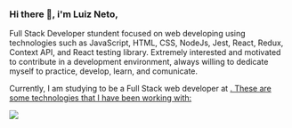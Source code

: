 ### Hi there 👋, i'm Luiz Neto, 

Full Stack Developer stundent focused on web developing using technologies such as JavaScript, HTML, CSS, NodeJs, Jest, React, Redux, Context API, and React testing library. Extremely interested and motivated to contribute in a development environment, always willing to dedicate myself to practice, develop, learn, and comunicate.

Currently, I am studying to be a Full Stack web developer at <a href="www.trybe.com">. These are some technologies that I have been working with:
  
<a href="	https://img.shields.io/badge/HTML-239120?style=for-the-badge&logo=html5&logoColor=white" target="_blank"><img src="	https://img.shields.io/badge/HTML-239120?style=for-the-badge&logo=html5&logoColor=white" target="_blank"></a>

<!--
**luizdefreitas10/luizdefreitas10** is a ✨ _special_ ✨ repository because its `README.md` (this file) appears on your GitHub profile.

Here are some ideas to get you started:

- 🔭 I’m currently working on ...
- 🌱 I’m currently learning ...
- 👯 I’m looking to collaborate on ...
- 🤔 I’m looking for help with ...
- 💬 Ask me about ...
- 📫 How to reach me: ...
- 😄 Pronouns: ...
- ⚡ Fun fact: ...
-->
